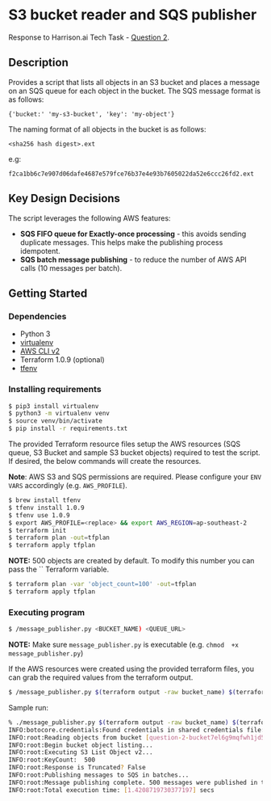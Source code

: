 # S3 bucket reader and SQS publisher

Response to Harrison.ai Tech Task - [Question 2](https://github.com/harrison-ai/data-eng-sol-architect-tech-task#question-two). 

## Description

Provides a script that lists all objects in an S3 bucket and places a message on an SQS queue for each object in the bucket. The SQS message format is as follows:

```
{'bucket:' 'my-s3-bucket', 'key': 'my-object'}
```

The naming format of all objects in the bucket is as follows:

```
<sha256 hash digest>.ext
```

e.g:

```
f2ca1bb6c7e907d06dafe4687e579fce76b37e4e93b7605022da52e6ccc26fd2.ext
```

## Key Design Decisions
The script leverages the following AWS features:
* **SQS FIFO queue for Exactly-once processing** - this avoids sending duplicate messages. This helps make the publishing process idempotent.
* **SQS batch message publishing** - to reduce the number of AWS API calls (10 messages per batch). 

## Getting Started

### Dependencies

* Python 3
* [virtualenv](https://virtualenv.pypa.io/en/latest/)
* [AWS CLI v2](https://docs.aws.amazon.com/cli/latest/userguide/install-cliv2.html)
* Terraform 1.0.9 (optional)
* [tfenv](https://github.com/tfutils/tfenv)

### Installing requirements

```sh
$ pip3 install virtualenv 
$ python3 -m virtualenv venv
$ source venv/bin/activate
$ pip install -r requirements.txt 
```

The provided Terraform resource files setup the AWS resources (SQS queue, S3 Bucket and sample S3 bucket objects) required to test the script. If desired, the below commands will create the resources.

**Note**: AWS S3 and SQS permissions are required. Please configure your `ENV VARS` accordingly (e.g. `AWS_PROFILE`).

```sh
$ brew install tfenv
$ tfenv install 1.0.9
$ tfenv use 1.0.9
$ export AWS_PROFILE=<replace> && export AWS_REGION=ap-southeast-2
$ terraform init
$ terraform plan -out=tfplan
$ terraform apply tfplan 
```

**NOTE:** 500 objects are created by default. To modify this number you can pass the `` Terraform variable.
```sh
$ terraform plan -var 'object_count=100' -out=tfplan
$ terraform apply tfplan
```

### Executing program

```sh
$ /message_publisher.py <BUCKET_NAME) <QUEUE_URL>
```
**NOTE:** Make sure `message_publisher.py` is executable (e.g. `chmod  +x message_publisher.py`)

If the AWS resources were created using the provided terraform files, you can grab the required values from the terraform output.
```sh
$ /message_publisher.py $(terraform output -raw bucket_name) $(terraform output -raw queue_url)
```

Sample run:
```sh
% ./message_publisher.py $(terraform output -raw bucket_name) $(terraform output -raw queue_url)
INFO:botocore.credentials:Found credentials in shared credentials file: ~/.aws/credentials
INFO:root:Reading objects from bucket [question-2-bucket7el6g9mqfwh1jd5l] and publishing messages to queue [https://sqs.ap-southeast-2.amazonaws.com/209852133120/question2-queue.fifo]
INFO:root:Begin bucket object listing...
INFO:root:Executing S3 List Object v2...
INFO:root:KeyCount:  500
INFO:root:Response is Truncated? False
INFO:root:Publishing messages to SQS in batches...
INFO:root:Message publishing complete. 500 messages were published in total.
INFO:root:Total execution time: [1.4208719730377197] secs
```